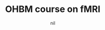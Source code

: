 ---
title: "OHBM course on fMRI"
project_id: 
date: nil
conference_id: ""
presenters:
   - peter_bandettini
summary: "OHBM course on fMRI, San Antonio, TX"
file: /assets/presentations/
filename: 
layout: presentation
---